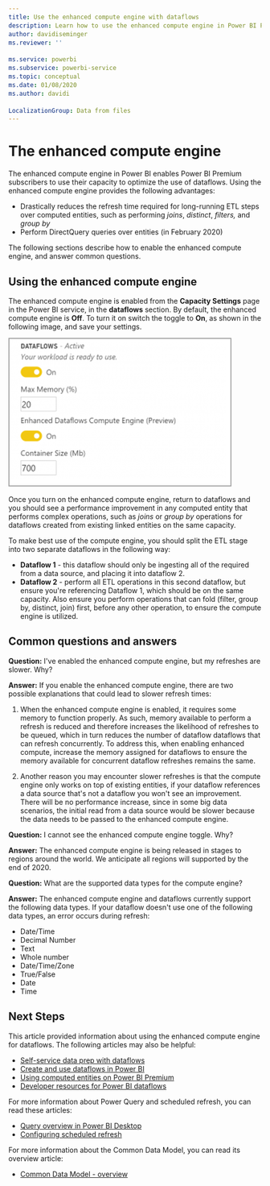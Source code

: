 ```yaml
---
title: Use the enhanced compute engine with dataflows
description: Learn how to use the enhanced compute engine in Power BI Premium with dataflows
author: davidiseminger
ms.reviewer: ''

ms.service: powerbi
ms.subservice: powerbi-service
ms.topic: conceptual
ms.date: 01/08/2020
ms.author: davidi

LocalizationGroup: Data from files
---
```

# The enhanced compute engine

The enhanced compute engine in Power BI enables Power BI Premium subscribers to use their capacity to optimize the use of dataflows. Using the enhanced compute engine provides the following advantages:

* Drastically reduces the refresh time required for long-running ETL steps over computed entities, such as performing *joins*, *distinct*, *filters,* and *group by*
* Perform DirectQuery queries over entities (in February 2020)

The following sections describe how to enable the enhanced compute engine, and answer common questions.


## Using the enhanced compute engine

The enhanced compute engine is enabled from the **Capacity Settings** page in the Power BI service, in the **dataflows** section. By default, the enhanced compute engine is **Off**. To turn it on switch the toggle to **On**, as shown in the following image, and save your settings. 

![Turn on the enhanced compute engine](media/service-dataflows-enhanced-compute-engine/enhanced-compute-engine-01.png)

Once you turn on the enhanced compute engine, return to dataflows and you should see a performance improvement in any computed entity that performs complex operations, such as *joins* or *group by* operations for dataflows created from existing linked entities on the same capacity. 

To make best use of the compute engine, you should split the ETL stage into two separate dataflows in the following way:

* **Dataflow 1** - this dataflow should only be ingesting all of the required from a data source, and placing it into dataflow 2.
* **Dataflow 2** - perform all ETL operations in this second dataflow, but ensure you're referencing Dataflow 1, which should be on the same capacity. Also ensure you perform operations that can fold (filter, group by, distinct, join) first, before any other operation, to ensure the compute engine is utilized.

## Common questions and answers

**Question:** I've enabled the enhanced compute engine, but my refreshes are slower. Why?

**Answer:** If you enable the enhanced compute engine, there are two possible explanations that could lead to slower refresh times:

  1. When the enhanced compute engine is enabled, it requires some memory to function properly. As such, memory available to perform a refresh is reduced and therefore increases the likelihood of refreshes to be queued, which in turn reduces the number of dataflow dataflows that can refresh concurrently. To address this, when enabling enhanced compute, increase the memory assigned for dataflows to ensure the memory available for concurrent dataflow refreshes remains the same.

  2. Another reason you may encounter slower refreshes is that the compute engine only works on top of existing entities, if your dataflow references a data source that's not a dataflow you won't see an improvement. There will be no performance increase, since in some big data scenarios, the initial read from a data source would be slower because the data needs to be passed to the enhanced compute engine.  

**Question:** I cannot see the enhanced compute engine toggle. Why?

**Answer:** The enhanced compute engine is being released in stages to regions around the world. We anticipate all regions will supported by the end of 2020.

**Question:** What are the supported data types for the compute engine?

**Answer:** The enhanced compute engine and dataflows currently support the following data types. If your dataflow doesn't use one of the following data types, an error occurs during refresh:

* Date/Time
* Decimal Number
* Text
* Whole number
* Date/Time/Zone
* True/False
* Date
* Time

## Next Steps

This article provided information about using the enhanced compute engine for dataflows. The following articles may also be helpful:

* [Self-service data prep with dataflows](service-dataflows-overview.md)
* [Create and use dataflows in Power BI](service-dataflows-create-use.md)
* [Using computed entities on Power BI Premium](service-dataflows-computed-entities-premium.md)
* [Developer resources for Power BI dataflows](service-dataflows-developer-resources.md)

For more information about Power Query and scheduled refresh, you can read these articles:
* [Query overview in Power BI Desktop](desktop-query-overview.md)
* [Configuring scheduled refresh](refresh-scheduled-refresh.md)

For more information about the Common Data Model, you can read its overview article:
* [Common Data Model - overview ](https://docs.microsoft.com/powerapps/common-data-model/overview)

